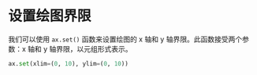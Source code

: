 # 设置绘图界限

我们可以使用 `ax.set()` 函数来设置绘图的 x 轴和 y 轴界限。此函数接受两个参数：x 轴和 y 轴界限，以元组形式表示。

```python
ax.set(xlim=(0, 10), ylim=(0, 10))
```

